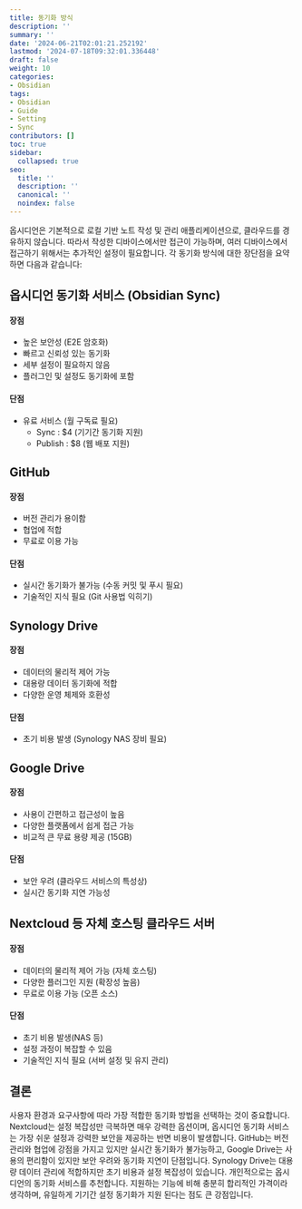 ```yaml
---
title: 동기화 방식
description: ''
summary: ''
date: '2024-06-21T02:01:21.252192'
lastmod: '2024-07-18T09:32:01.336448'
draft: false
weight: 10
categories:
- Obsidian
tags:
- Obsidian
- Guide
- Setting
- Sync
contributors: []
toc: true
sidebar:
  collapsed: true
seo:
  title: ''
  description: ''
  canonical: ''
  noindex: false
---
```

옵시디언은 기본적으로 로컬 기반 노트 작성 및 관리 애플리케이션으로, 클라우드를 경유하지 않습니다. 따라서 작성한 디바이스에서만 접근이 가능하며, 여러 디바이스에서 접근하기 위해서는 추가적인 설정이 필요합니다. 각 동기화 방식에 대한 장단점을 요약하면 다음과 같습니다:

## 옵시디언 동기화 서비스 (Obsidian Sync)

#### 장점
- 높은 보안성 (E2E 암호화)
- 빠르고 신뢰성 있는 동기화
- 세부 설정이 필요하지 않음
- 플러그인 및 설정도 동기화에 포함
#### 단점
- 유료 서비스 (월 구독료 필요)
	- Sync : $4 (기기간 동기화 지원)
	- Publish : $8 (웹 배포 지원)

## GitHub

#### 장점
- 버전 관리가 용이함
- 협업에 적합
- 무료로 이용 가능
#### 단점
- 실시간 동기화가 불가능 (수동 커밋 및 푸시 필요)
- 기술적인 지식 필요 (Git 사용법 익히기)

## Synology Drive

#### 장점
- 데이터의 물리적 제어 가능
- 대용량 데이터 동기화에 적합
- 다양한 운영 체제와 호환성
#### 단점
- 초기 비용 발생 (Synology NAS 장비 필요) 

## Google Drive

#### 장점
- 사용이 간편하고 접근성이 높음
- 다양한 플랫폼에서 쉽게 접근 가능
- 비교적 큰 무료 용량 제공 (15GB)
#### 단점
- 보안 우려 (클라우드 서비스의 특성상)
- 실시간 동기화 지연 가능성

## Nextcloud 등 자체 호스팅 클라우드 서버 

#### 장점
- 데이터의 물리적 제어 가능 (자체 호스팅)
- 다양한 플러그인 지원 (확장성 높음)
- 무료로 이용 가능 (오픈 소스)
#### 단점
- 초기 비용 발생(NAS 등)
- 설정 과정이 복잡할 수 있음
- 기술적인 지식 필요 (서버 설정 및 유지 관리)

## 결론

사용자 환경과 요구사항에 따라 가장 적합한 동기화 방법을 선택하는 것이 중요합니다. Nextcloud는 설정 복잡성만 극복하면 매우 강력한 옵션이며, 옵시디언 동기화 서비스는 가장 쉬운 설정과 강력한 보안을 제공하는 반면 비용이 발생합니다. GitHub는 버전 관리와 협업에 강점을 가지고 있지만 실시간 동기화가 불가능하고, Google Drive는 사용의 편리함이 있지만 보안 우려와 동기화 지연이 단점입니다. Synology Drive는 대용량 데이터 관리에 적합하지만 초기 비용과 설정 복잡성이 있습니다.
개인적으로는 옵시디언의 동기화 서비스를 추천합니다. 지원하는 기능에 비해 충분히 합리적인 가격이라 생각하며, 유일하게 기기간 설정 동기화가 지원 된다는 점도 큰 강점입니다.
